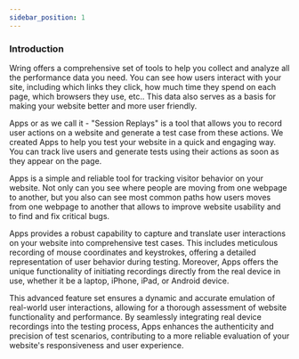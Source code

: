 ```yaml
---
sidebar_position: 1
---
```


### Introduction

Wring offers a comprehensive set of tools to help you collect and analyze all the performance data you need. You can see how users interact with your site, including which links they click, how much time they spend on each page, which browsers they use, etc.. This data also serves as a basis for making your website better and more user friendly. 

Apps or as we call it - "Session Replays" is a tool that allows you to record user actions on a website and generate a test case from these actions. 
We created Apps to help you test your website in a quick and engaging way. You can track live users and generate tests using their actions as soon as they appear on the page.

Apps is a simple and reliable tool for tracking visitor behavior on your website. Not only can you see where people are moving from one webpage to another, but you also can see most common paths how users moves from one webpage to another that allows to improve website usability and to find and fix critical bugs.

Apps provides a robust capability to capture and translate user interactions on your website into comprehensive test cases. This includes meticulous recording of mouse coordinates and keystrokes, offering a detailed representation of user behavior during testing. Moreover, Apps offers the unique functionality of initiating recordings directly from the real device in use, whether it be a laptop, iPhone, iPad, or Android device.

This advanced feature set ensures a dynamic and accurate emulation of real-world user interactions, allowing for a thorough assessment of website functionality and performance. By seamlessly integrating real device recordings into the testing process, Apps enhances the authenticity and precision of test scenarios, contributing to a more reliable evaluation of your website's responsiveness and user experience.



